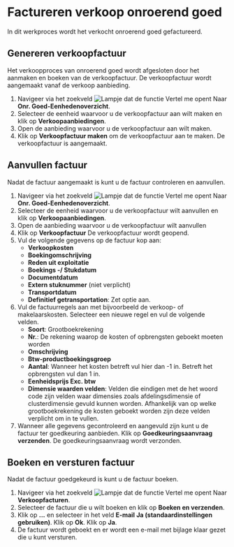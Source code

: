 # Factureren verkoop onroerend goed

In dit werkproces wordt het verkocht onroerend goed gefactureerd.


## Genereren verkoopfactuur

Het verkoopproces van onroerend goed wordt afgesloten door het aanmaken en boeken van de verkoopfactuur. De verkoopfactuur wordt aangemaakt vanaf de verkoop aanbieding. 

1. Navigeer via het zoekveld ![Lampje dat de functie Vertel me opent](https://docs.microsoft.com/nl-NL/dynamics365/business-central/media/ui-search/search_small.png "Vertel me wat u wilt doen") Naar **Onr. Goed-Eenhedenoverzicht**. 
2. Selecteer de eenheid waarvoor u de verkoopfactuur aan wilt maken en klik op **Verkoopaanbiedingen**. 
3. Open de aanbieding waarvoor u de verkoopfactuur aan wilt maken. 
4. Klik op **Verkoopfactuur maken** om de verkoopfactuur aan te maken. De verkoopfactuur is aangemaakt. 

## Aanvullen factuur 

Nadat de factuur aangemaakt is kunt u de factuur controleren en aanvullen. 

1. Navigeer via het zoekveld ![Lampje dat de functie Vertel me opent](https://docs.microsoft.com/nl-NL/dynamics365/business-central/media/ui-search/search_small.png "Vertel me wat u wilt doen") Naar **Onr. Goed-Eenhedenoverzicht**. 
2. Selecteer de eenheid waarvoor u de verkoopfactuur wilt aanvullen en klik op **Verkoopaanbiedingen**. 
3. Open de aanbieding waarvoor u de verkoopfactuur wilt aanvullen 
4. Klik op **Verkoopfactuur** De verkoopfactuur wordt geopend. 
5. Vul de volgende gegevens op de factuur kop aan:
	- **Verkoopkosten**
	- **Boekingomschrijving**
	- **Reden uit exploitatie**
	- **Boekings -/ Stukdatum**
	- **Documentdatum**
	- **Extern stuknummer** (niet verplicht)
	- **Transportdatum**
	- **Definitief getransportation**: Zet optie aan. 
6. Vul de factuurregels aan met bijvoorbeeld de verkoop- of makelaarskosten. Selecteer een nieuwe regel en vul de volgende velden. 
	- **Soort**: Grootboekrekening
	- **Nr.**: De rekening waarop de kosten of opbrengsten geboekt moeten worden
	- **Omschrijving**
	- **Btw-productboekingsgroep**
	- **Aantal**: Wanneer het kosten betreft vul hier dan -1 in. Betreft het opbrengsten vul dan 1 in.
	- **Eenheidsprijs Exc. btw**
	- **Dimensie waarden velden**: Velden die eindigen met de het woord code zijn velden waar dimensies zoals afdelingsdimensie of clusterdimensie gevuld kunnen worden. Afhankelijk van op welke grootboekrekening de kosten geboekt worden zijn deze velden verplicht om in te vullen.  
7. Wanneer alle gegevens gecontroleerd en aangevuld zijn kunt u de factuur ter goedkeuring aanbieden. Klik op **Goedkeuringsaanvraag verzenden**. De goedkeuringsaanvraag wordt verzonden. 

## Boeken en versturen factuur 

Nadat de factuur goedgekeurd is kunt u de factuur boeken. 
1. Navigeer via het zoekveld ![Lampje dat de functie Vertel me opent](https://docs.microsoft.com/nl-NL/dynamics365/business-central/media/ui-search/search_small.png "Vertel me wat u wilt doen") Naar **Verkoopfacturen**. 
2. Selecteer de factuur die u wilt boeken en klik op **Boeken en verzenden**. 
2. Klik op **...** en selecteer in het veld **E-mail** **Ja (standaardinstellingen gebruiken)**. Klik op **Ok**. Klik op **Ja**. 
3. De factuur wordt geboekt en er wordt een e-mail met bijlage klaar gezet die u kunt versturen. 
<!--stackedit_data:
eyJoaXN0b3J5IjpbLTgzNzM1Mzk5NF19
-->